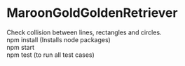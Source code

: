 # MaroonGoldGoldenRetriever
Check collision between lines, rectangles and circles. <br />
npm install (Installs node packages) <br />
npm start <br />
npm test (to run all test cases) <br />
